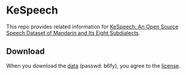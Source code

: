 # KeSpeech
This repo provides related information for [KeSpeech: An Open Source Speech Dataset of Mandarin and Its Eight Subdialects](https://openreview.net/forum?id=b3Zoeq2sCLq).

## Download
When you download the [data](https://pan.baidu.com/s/1VaHniaQDVht30TZg3RAwCA) (passwd: b6fy), you agree to the [license](dataset_license.md).
